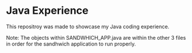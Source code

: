 # Java Experience
This repositroy was made to showcase my Java coding experience. 

Note: The objects within SANDWHICH_APP.java are within the other 3 files in order for the sandhwich application to run properly.

